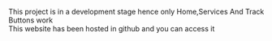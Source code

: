 This project is in a development stage
hence only Home,Services And Track Buttons work
<br>
This website has been hosted in github and you can access it 
